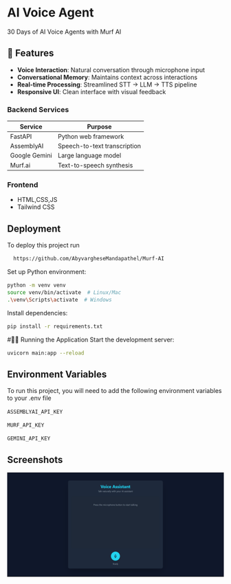 
#  AI Voice Agent
30 Days of AI Voice Agents  with Murf AI

## 🚀 Features

- **Voice Interaction**: Natural conversation through microphone input
- **Conversational Memory**: Maintains context across interactions
- **Real-time Processing**: Streamlined STT → LLM → TTS pipeline
- **Responsive UI**: Clean interface with visual feedback

### Backend Services
| Service | Purpose |
|---------|---------|
| FastAPI | Python web framework |
| AssemblyAI | Speech-to-text transcription |
| Google Gemini | Large language model |
| Murf.ai | Text-to-speech synthesis |

### Frontend
- HTML,CSS,JS
- Tailwind CSS




## Deployment

To deploy this project run

```bash
  https://github.com/AbyvargheseMandapathel/Murf-AI
```
Set up Python environment:

```bash
python -m venv venv
source venv/bin/activate  # Linux/Mac
.\venv\Scripts\activate  # Windows
```

Install dependencies:

```bash
pip install -r requirements.txt
```

#🏃‍♂️ Running the Application
Start the development server:

```bash
uvicorn main:app --reload
```


## Environment Variables

To run this project, you will need to add the following environment variables to your .env file

`ASSEMBLYAI_API_KEY`

`MURF_API_KEY`

`GEMINI_API_KEY`


## Screenshots

![App Screenshot](screenshots/image.png)

